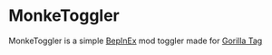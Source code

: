 # MonkeToggler
MonkeToggler is a simple [BepInEx](https://github.com/BepInEx/BepInEx) mod toggler made for [Gorilla Tag](https://store.steampowered.com/app/1533390/Gorilla_Tag/)
